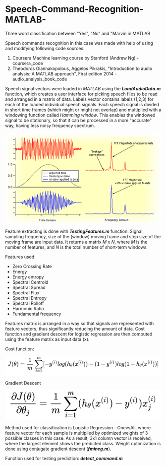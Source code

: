 # Speech-Command-Recognition-MATLAB-


Three word classification between "Yes", "No" and "Marvin in MATLAB

Speech commands recognition in this case was made with help of using and modifying following code sources:
  1. Coursera Machine learning course by Stanford (Andrew Ng) - coursera_code
  2. Theodoros Giannakopolous, Aggelos Pikrakis, "Introduction to audio analysis: A MATLAB approach", First edition 2014 - audio_analysis_book_code
  
 Speech signal vectors were loaded in *MATLAB* using the ***LoadAudioData.m*** function, which creates a user interface for picking speech files to be read and arranged in a matrix of data.
Labels vector contains labels (1,2,3) for each of the loaded individual speech signals.
Each speech signal is divided in short time frames (which might or might not overlap) and multiplied with a windowing function called *Hamming window*. This enables the windowed signal to be stationary, so that it can be processed in a more "accurate" way, having less noisy frequency spectrum.

<p align="center"><img src="images/hanning.png" /></p>

Feature extracting is done with ***TestingFeatures.m*** function. Signal, sampling frequency, size of the (window) moving frame and step size of the moving frame are input data. It returns a matrix *M x N*, where *M* is the number of features, and *N* is the total number of short-term windows.

Features used:
  - Zero Crossing Rate
  - Energy
  - Energy entropy
  - Spectral Centroid
  - Spectral Spread
  - Spectral Flux
  - Spectral Entropy
  - Spectral Rolloff
  - Harmonic Ratio
  - Fundamental frequency

Features matrix is arranged in a way so that signals are represented with feature vectors, thus significantly reducing the amount of data. Cost function and gradient descent for logistic regression are then computed using the feature matrix as input data (x).

Cost function:
<p align="center"><img src="images/cost.png" /></p>
Gradient Descent
<p align="center"><img src="images/gradient.png" /></p>

Method used for classification is Logistic Regression - OnevsAll, where feature vector for each sample is multiplied by optimized weights of 3 possible classes in this case. As a result, 3x1 column vector is received, where the largest element shows the predicted class. Weight optimization is done using conjugate gradient descent (***fmincg.m***). 

 
Function used for testing prediction: ***detect_command.m***
